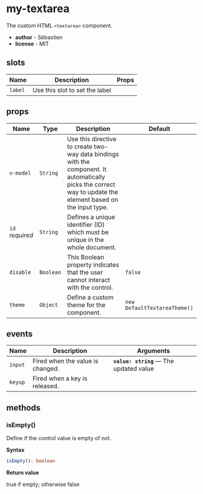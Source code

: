 # my-textarea

The custom HTML `<textarea>` component.

- **author** - Sébastien
- **license** - MIT

## slots

| Name    | Description                    | Props |
| ------- | ------------------------------ | ----- |
| `label` | Use this slot to set the label |       |

## props

| Name            | Type      | Description                                                                                                                                                  | Default                      |
| --------------- | --------- | ------------------------------------------------------------------------------------------------------------------------------------------------------------ | ---------------------------- |
| `v-model`       | `String`  | Use this directive to create two-way data bindings with the component. It automatically picks the correct way to update the element based on the input type. |                              |
| `id` *required* | `String`  | Defines a unique identifier (ID) which must be unique in the whole document.                                                                                 |                              |
| `disable`       | `Boolean` | This Boolean property indicates that the user cannot interact with the control.                                                                              | `false`                      |
| `theme`         | `Object`  | Define a custom theme for the component.                                                                                                                     | `new DefaultTextareaTheme()` |

## events

| Name    | Description                      | Arguments                               |
| ------- | -------------------------------- | --------------------------------------- |
| `input` | Fired when the value is changed. | **`value: string`** — The updated value |
| `keyup` | Fired when a key is released.    |                                         |

## methods

### isEmpty()

Define if the control value is empty of not.

**Syntax**

```ts
isEmpty(): boolean
```

**Return value**

true if empty; otherwise false

